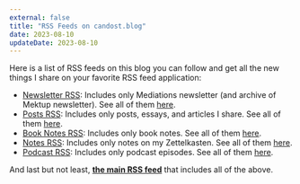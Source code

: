 ```yaml
---
external: false
title: "RSS Feeds on candost.blog"
date: 2023-08-10
updateDate: 2023-08-10
---
```



Here is a list of RSS feeds on this blog you can follow and get all the new things I share on your favorite RSS feed application:

- [Newsletter RSS](/newsletter/rss.xml): Includes only Mediations newsletter (and archive of Mektup newsletter). See all of them [here](/newsletter/).
- [Posts RSS](/posts/rss.xml): Includes only posts, essays, and articles I share. See all of them [here](/posts/).
- [Book Notes RSS](/books/rss.xml): Includes only book notes. See all of them [here](/books/).
- [Notes RSS](/notes/rss.xml): Includes only notes on my Zettelkasten. See all of them [here](/notes/).
- [Podcast RSS](/podcast/rss.xml): Includes only podcast episodes. See all of them [here](/podcast/).

And last but not least, [**the main RSS feed**](https://candost.blog/rss.xml) that includes all of the above.
